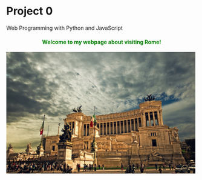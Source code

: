 # Project 0

Web Programming with Python and JavaScript
<!DOCTYPE html>
<html>
    <head>
        <title>
        <h6 style="color:red;text-align:center;">Cary's Webpage</h6>
        </title>
    </head>
    <body>
        <h4 style="color:green;text-align:center;">Welcome to my webpage about visiting Rome!</h4>
        <img src="Rome1.jpg" style="width:500px;height600px;">
    </body>
</html>
